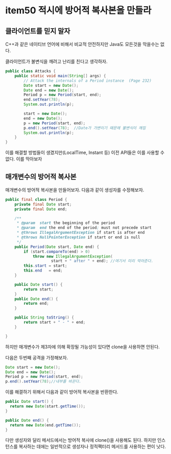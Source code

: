 # item50 적시에 방어적 복사본을 만들라

## 클라이언트를 믿지 말자

C++과 같은 네이티브 언어에 비해서 비교적 안전하지만 Java도 모든것을 막을수는 없다.

클라이언트가 불변식을 깨려고 난리를 친다고 생각하자.

```java
public class Attacks {
    public static void main(String[] args) {
        // Attack the internals of a Period instance  (Page 232)
        Date start = new Date();
        Date end = new Date();
        Period p = new Period(start, end);
        end.setYear(78);  
        System.out.println(p);

        start = new Date();
        end = new Date();
        p = new Period(start, end);
        p.end().setYear(78);  //Date가 가변이기 때문에 불변식이 깨짐
        System.out.println(p);
    }
}

```

이를 해결할 방법들이 생겼지만(LocalTime, Instant 등) 이전 API들은 이를 사용할 수 없다. 이를 막아보자



## 매개변수의 방어적 복사본

매개변수의 방어적 복사본을 만들어보자. 다음과 같이 생성자를 수정해보자.

```java
public final class Period {
    private final Date start;
    private final Date end;

    /**
     * @param  start the beginning of the period
     * @param  end the end of the period; must not precede start
     * @throws IllegalArgumentException if start is after end
     * @throws NullPointerException if start or end is null
     */
    public Period(Date start, Date end) {
        if (start.compareTo(end) > 0)
            throw new IllegalArgumentException(
                    start + " after " + end); //여기서 미리 막아준다.
        this.start = start;
        this.end   = end;
    }

    public Date start() {
        return start;
    }
    public Date end() {
        return end;
    }

    public String toString() {
        return start + " - " + end;
    }

}

```

하지만 매개변수가 제3자에 의해 확장될 가능성이 있다면 clone을 사용하면 안된다.

다음은 두번째 공격을 가정해보자.

```java
Date start = new Date();
Date end = new Date();
Period p = new Period(start, end);
p.end().setYear(78);//내부를 바꾼다.
```

이를 해결하기 위해서 다음과 같이 방어적 복사본을 반환한다.

```java
public Date start() {
  return new Date(start.getTime());
}

public Date end() {
  return new Date(end.getTime());
}
```

다만 생성자와 달리 메서드에서는 방어적 복사에 clone()을 사용해도 된다. 하지만 인스턴스를 복사하는 데에는 일반적으로 생성자나 정적팩터리 메서드를 사용하는 편이 낫다.

